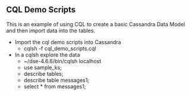 ## CQL Demo Scripts

This is an example of using CQL to create a basic Cassandra Data Model and then import data into the tables.

* Import the cql demo scripts into Cassandra
  * cqlsh -f cql_demo_scripts.cql
* In a cqlsh explore the data
  *  ~/dse-4.6.6/bin/cqlsh localhost
  *  use sample_ks;
  *  describe tables;
  *  describe table messages1;
  *  select * from messages1;
